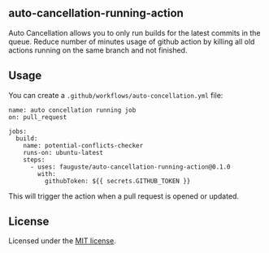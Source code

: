 auto-cancellation-running-action
-------------

Auto Cancellation allows you to only run builds for the latest commits in the queue.
Reduce number of minutes usage of github action by killing all old actions running on the same branch and not finished.


## Usage
You can create a `.github/workflows/auto-concellation.yml` file:

```
name: auto concellation running job
on: pull_request

jobs:
  build:
    name: potential-conflicts-checker
    runs-on: ubuntu-latest
    steps:
      - uses: fauguste/auto-cancellation-running-action@0.1.0
        with:
          githubToken: ${{ secrets.GITHUB_TOKEN }}
```

This will trigger the action when a pull request is opened or updated.

## License
Licensed under the [MIT license](https://github.com/outsideris/potential-conflicts-checker-action/blob/master/LICENSE).